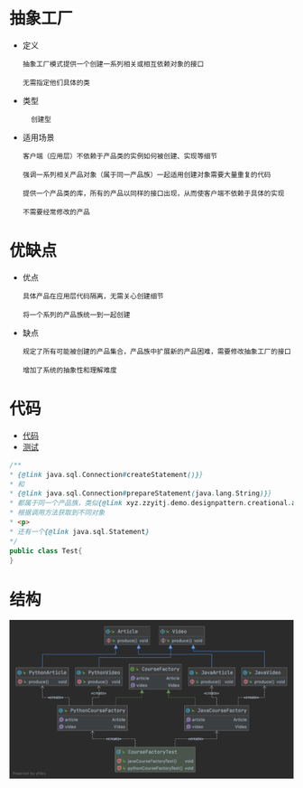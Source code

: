 # 抽象工厂

- 定义

      抽象工厂模式提供一个创建一系列相关或相互依赖对象的接口
      
      无需指定他们具体的类
      
- 类型

        创建型

- 适用场景

      客户端（应用层）不依赖于产品类的实例如何被创建、实现等细节
      
      强调一系列相关产品对象（属于同一产品族）一起适用创建对象需要大量重复的代码
      
      提供一个产品类的库，所有的产品以同样的接口出现，从而使客户端不依赖于具体的实现
      
      不需要经常修改的产品
         
# 优缺点

- 优点

      具体产品在应用层代码隔离，无需关心创建细节
      
      将一个系列的产品族统一到一起创建

- 缺点

      规定了所有可能被创建的产品集合，产品族中扩展新的产品困难，需要修改抽象工厂的接口
      
      增加了系统的抽象性和理解难度

# 代码

- [代码](../../../src/main/java/xyz/zzyitj/demo/designpattern/creational/abstractfactory)
- [测试](../../../src/test/java/xyz/zzyitj/demo/designpattern/creational/abstractfactory/CourseFactoryTest.java)

```java
/**
* {@link java.sql.Connection#createStatement()}}
* 和
* {@link java.sql.Connection#prepareStatement(java.lang.String)}}
* 都属于同一个产品族，类似{@link xyz.zzyitj.demo.designpattern.creational.abstractfactory.CourseFactory}
* 根据调用方法获取到不同对象
* <p>
* 还有一个{@link java.sql.Statement}
*/
public class Test{
}
```

# 结构
![AbstractFactory](../../../其他/designpattern/creational/AbstractFactory.png)